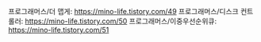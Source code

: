 프로그래머스/더 맵게: https://mino-life.tistory.com/49
프로그래머스/디스크 컨트롤러: https://mino-life.tistory.com/50
프로그래머스/이중우선순위큐: https://mino-life.tistory.com/51